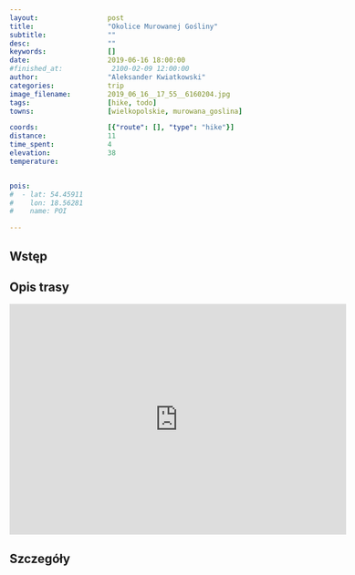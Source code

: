 ```yaml
---
layout:                 post
title:                  "Okolice Murowanej Gośliny"
subtitle:               ""
desc:                   ""
keywords:               []
date:                   2019-06-16 18:00:00
#finished_at:            2100-02-09 12:00:00
author:                 "Aleksander Kwiatkowski"
categories:             trip
image_filename:         2019_06_16__17_55__6160204.jpg
tags:                   [hike, todo]
towns:                  [wielkopolskie, murowana_goslina]

coords:                 [{"route": [], "type": "hike"}]
distance:               11
time_spent:             4
elevation:              38
temperature:            


pois:
#  - lat: 54.45911
#    lon: 18.56281
#    name: POI

---
```



## Wstęp

## Opis trasy

<iframe height='405' width='590' frameborder='0' allowtransparency='true' scrolling='no' src='https://www.strava.com/activities/2493374905/embed/2d4be855197601a319d4192187fea0bd4883bd73'></iframe>

## Szczegóły
